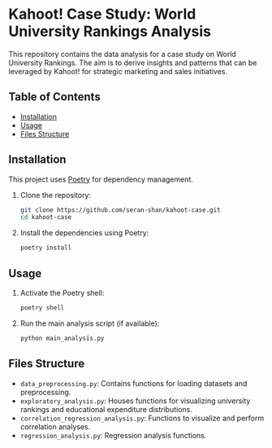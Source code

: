 # Kahoot! Case Study: World University Rankings Analysis

This repository contains the data analysis for a case study on World University Rankings. The aim is to derive insights and patterns that can be leveraged by Kahoot! for strategic marketing and sales initiatives.

## Table of Contents

- [Installation](#installation)
- [Usage](#usage)
- [Files Structure](#files-structure)

## Installation

This project uses [Poetry](https://python-poetry.org/) for dependency management.

1. Clone the repository:

   ```bash
   git clone https://github.com/seran-shan/kahoot-case.git
   cd kahoot-case
   ```

2. Install the dependencies using Poetry:
   ```bash
   poetry install
   ```

## Usage

1. Activate the Poetry shell:

   ```bash
   poetry shell
   ```

2. Run the main analysis script (if available):
   ```bash
   python main_analysis.py
   ```

## Files Structure

- `data_preprocessing.py`: Contains functions for loading datasets and preprocessing.
- `exploratory_analysis.py`: Houses functions for visualizing university rankings and educational expenditure distributions.
- `correlation_regression_analysis.py`: Functions to visualize and perform correlation analyses.
- `regression_analysis.py`: Regression analysis functions.
